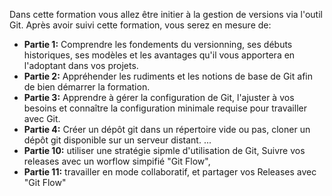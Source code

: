 Dans cette formation vous allez être initier à la gestion de versions via l'outil Git.
Après avoir suivi cette formation, vous serez en mesure de:

- **Partie 1:** Comprendre les fondements du versionning, ses débuts historiques,
  ses modèles et les avantages qu'il vous apportera en l'adoptant dans vos projets.
- **Partie 2:** Appréhender les rudiments et les notions de base de Git afin de bien
  démarrer la formation.
- **Partie 3:** Apprendre à gérer la configuration de Git, l'ajuster
  à vos besoins et connaître la configuration minimale requise pour travailler
  avec Git.
- **Partie 4:** Créer un dépôt git dans un répertoire vide ou pas, cloner un dépôt
  git disponible sur un serveur distant.
  ...
- **Partie 10:** utiliser une stratégie sipmle d'utilisation de Git, 
  Suivre vos releases avec un worflow simpifié "Git Flow",
- **Partie 11:** travailler en mode collaboratif, et partager vos Releases avec "Git Flow"
